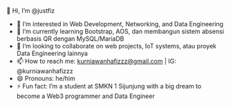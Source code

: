 👋 Hi, I’m @justfiz  
- 👀 I’m interested in Web Development, Networking, and Data Engineering  
- 🌱 I’m currently learning Bootstrap, AOS, dan membangun sistem absensi berbasis QR dengan MySQL/MariaDB  
- 💞️ I’m looking to collaborate on web projects, IoT systems, atau proyek Data Engineering lainnya  
- 📫 How to reach me: kurniawanhafizzz@gmail.com | IG: @kurniawanhafizzz  
- 😄 Pronouns: he/him  
- ⚡ Fun fact: I’m a student at SMKN 1 Sijunjung with a big dream to become a Web3 programmer and Data Engineer

